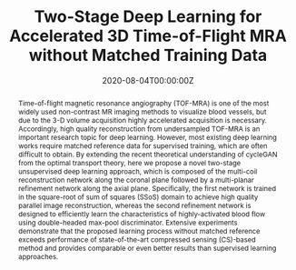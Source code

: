 ---
title: "Two-Stage Deep Learning for Accelerated 3D Time-of-Flight MRA without Matched Training Data"

# Authors
# If you created a profile for a user (e.g. the default `admin` user), write the username (folder name) here 
# and it will be replaced with their full name and linked to their profile.
authors:
- admin
- Eunju Cha
- Leonard Sunwoo
- Jong Chul Ye

# Author notes (optional)
author_notes:
- ""

date: "2020-08-04T00:00:00Z"
doi: ""

# Schedule page publish date (NOT publication's date).
publishDate: "2021-03-02T00:00:00Z"

# Publication type.
# Legend: 0 = Uncategorized; 1 = Conference paper; 2 = Journal article;
# 3 = Preprint / Working Paper; 4 = Report; 5 = Book; 6 = Book section;
# 7 = Thesis; 8 = Patent
publication_types: ["2"]

# Publication name and optional abbreviated publication name.
publication: In Medical Image Analysis
publication_short: In Medical Image Analysis

abstract: Time-of-flight magnetic resonance angiography (TOF-MRA) is one of the most widely used non-contrast MR imaging methods to visualize blood vessels, but due to the 3-D volume acquisition highly accelerated acquisition is necessary. Accordingly, high quality reconstruction from undersampled TOF-MRA is an important research topic for deep learning. However, most existing deep learning works require matched reference data for supervised training, which are often difficult to obtain. By extending the recent theoretical understanding of cycleGAN from the optimal transport theory, here we propose a novel two-stage unsupervised deep learning approach, which is composed of the multi-coil reconstruction network along the coronal plane followed by a multi-planar refinement network along the axial plane. Specifically, the first network is trained in the square-root of sum of squares (SSoS) domain to achieve high quality parallel image reconstruction, whereas the second refinement network is designed to efficiently learn the characteristics of highly-activated blood flow using double-headed max-pool discriminator. Extensive experiments demonstrate that the proposed learning process without matched reference exceeds performance of state-of-the-art compressed sensing (CS)-based method and provides comparable or even better results than supervised learning approaches.

# Summary. An optional shortened abstract.
summary: Two-stage unsupervised reconstruction method for 3D TOF-MRA is developed. A novel projection discriminator in the axial reconstruction step drastically enhances the vessel visiblity.

tags: [Deep Learning, MRI, Optimal Transport, Projection Discriminator]

# Display this page in the Featured widget?
featured: true

# Custom links (uncomment lines below)
# links:
# - name: Custom Link
#   url: http://example.org

url_pdf: 'https://arxiv.org/pdf/2008.01362.pdf'
url_code: ''
url_dataset: ''
url_poster: ''
url_project: ''
url_slides: ''
url_source: ''
url_video: ''

# Featured image
# To use, add an image named `featured.jpg/png` to your page's folder. 
image:
  caption: 'Image credit: [**Unsplash**](https://unsplash.com/photos/pLCdAaMFLTE)'
  focal_point: ""
  preview_only: false

# Associated Projects (optional).
#   Associate this publication with one or more of your projects.
#   Simply enter your project's folder or file name without extension.
#   E.g. `internal-project` references `content/project/internal-project/index.md`.
#   Otherwise, set `projects: []`.
projects:
- []

# Slides (optional).
#   Associate this publication with Markdown slides.
#   Simply enter your slide deck's filename without extension.
#   E.g. `slides: "example"` references `content/slides/example/index.md`.
#   Otherwise, set `slides: ""`.
slides: ""
---